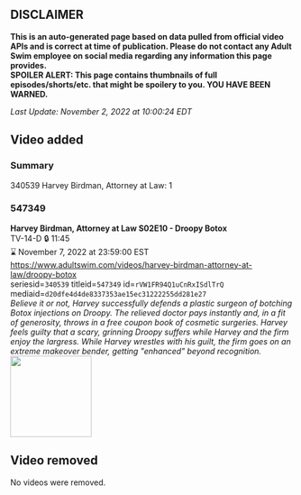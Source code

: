 ## DISCLAIMER
**This is an auto-generated page based on data pulled from official video APIs and is correct at time of publication. Please do not contact any Adult Swim employee on social media regarding any information this page provides.**  
**SPOILER ALERT: This page contains thumbnails of full episodes/shorts/etc. that might be spoilery to you. YOU HAVE BEEN WARNED.**  

_Last Update: November 2, 2022 at 10:00:24 EDT_
## Video added
### Summary
340539 Harvey Birdman, Attorney at Law: 1  
### 547349
**Harvey Birdman, Attorney at Law S02E10 - Droopy Botox**  
TV-14-D 🔒 11:45  
⌛ November 7, 2022 at 23:59:00 EST  
https://www.adultswim.com/videos/harvey-birdman-attorney-at-law/droopy-botox  
seriesid=`340539` titleid=`547349` id=`rVW1FR94Q1uCnRxISdlTrQ` mediaid=`d20dfe4d4de8337353ae15ec31222255dd281e27`  
_Believe it or not, Harvey successfully defends a plastic surgeon of botching Botox injections on Droopy.  The relieved doctor pays instantly and, in a fit of generosity, throws in a free coupon book of cosmetic surgeries.  Harvey feels guilty that a scary, grinning Droopy suffers while Harvey and the firm enjoy the largress.  While Harvey wrestles with his guilt, the firm goes on an extreme makeover bender, getting "enhanced" beyond recognition._  
<a href="https://media.cdn.adultswim.com/uploads/20200305/thumbnails/2_2035149244-harvey_019.jpg"><img src="https://media.cdn.adultswim.com/uploads/20200305/thumbnails/2_2035149244-harvey_019.jpg" height="144px" /></a>
## Video removed
No videos were removed.  
